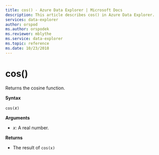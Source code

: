 ```yaml
---
title: cos() - Azure Data Explorer | Microsoft Docs
description: This article describes cos() in Azure Data Explorer.
services: data-explorer
author: orspod
ms.author: orspodek
ms.reviewer: mblythe
ms.service: data-explorer
ms.topic: reference
ms.date: 10/23/2018
---
```

# cos()

Returns the cosine function.

**Syntax**

`cos(`*x*`)`

**Arguments**

* *x*: A real number.

**Returns**

* The result of `cos(x)`